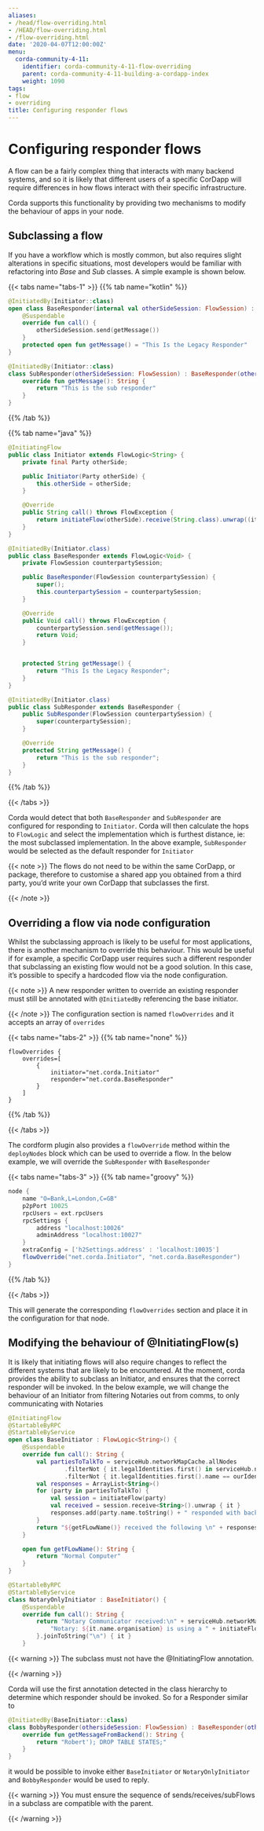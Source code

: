 ```yaml
---
aliases:
- /head/flow-overriding.html
- /HEAD/flow-overriding.html
- /flow-overriding.html
date: '2020-04-07T12:00:00Z'
menu:
  corda-community-4-11:
    identifier: corda-community-4-11-flow-overriding
    parent: corda-community-4-11-building-a-cordapp-index
    weight: 1090
tags:
- flow
- overriding
title: Configuring responder flows
---
```





# Configuring responder flows

A flow can be a fairly complex thing that interacts with many backend systems, and so it is likely that different users
of a specific CorDapp will require differences in how flows interact with their specific infrastructure.

Corda supports this functionality by providing two mechanisms to modify the behaviour of apps in your node.


## Subclassing a flow

If you have a workflow which is mostly common, but also requires slight alterations in specific situations, most developers would be familiar
with refactoring into *Base* and *Sub* classes. A simple example is shown below.

{{< tabs name="tabs-1" >}}
{{% tab name="kotlin" %}}
```kotlin
@InitiatedBy(Initiator::class)
open class BaseResponder(internal val otherSideSession: FlowSession) : FlowLogic<Unit>() {
    @Suspendable
    override fun call() {
        otherSideSession.send(getMessage())
    }
    protected open fun getMessage() = "This Is the Legacy Responder"
}

@InitiatedBy(Initiator::class)
class SubResponder(otherSideSession: FlowSession) : BaseResponder(otherSideSession) {
    override fun getMessage(): String {
        return "This is the sub responder"
    }
}
```
{{% /tab %}}

{{% tab name="java" %}}
```java
@InitiatingFlow
public class Initiator extends FlowLogic<String> {
    private final Party otherSide;

    public Initiator(Party otherSide) {
        this.otherSide = otherSide;
    }

    @Override
    public String call() throws FlowException {
        return initiateFlow(otherSide).receive(String.class).unwrap((it) -> it);
    }
}

@InitiatedBy(Initiator.class)
public class BaseResponder extends FlowLogic<Void> {
    private FlowSession counterpartySession;

    public BaseResponder(FlowSession counterpartySession) {
        super();
        this.counterpartySession = counterpartySession;
    }

    @Override
    public Void call() throws FlowException {
        counterpartySession.send(getMessage());
        return Void;
    }


    protected String getMessage() {
        return "This Is the Legacy Responder";
    }
}

@InitiatedBy(Initiator.class)
public class SubResponder extends BaseResponder {
    public SubResponder(FlowSession counterpartySession) {
        super(counterpartySession);
    }

    @Override
    protected String getMessage() {
        return "This is the sub responder";
    }
}
```
{{% /tab %}}

{{< /tabs >}}

Corda would detect that both `BaseResponder` and `SubResponder` are configured for responding to `Initiator`.
Corda will then calculate the hops to `FlowLogic` and select the implementation which is furthest distance, ie: the most subclassed implementation.
In the above example, `SubResponder` would be selected as the default responder for `Initiator`

{{< note >}}
The flows do not need to be within the same CorDapp, or package, therefore to customise a shared app you obtained from a third party, you’d write your own CorDapp that subclasses the first.

{{< /note >}}

## Overriding a flow via node configuration

Whilst the subclassing approach is likely to be useful for most applications, there is another mechanism to override this behaviour.
This would be useful if for example, a specific CorDapp user requires such a different responder that subclassing an existing flow
would not be a good solution. In this case, it’s possible to specify a hardcoded flow via the node configuration.

{{< note >}}
A new responder written to override an existing responder must still be annotated with `@InitiatedBy` referencing the base initiator.

{{< /note >}}
The configuration section is named `flowOverrides` and it accepts an array of `overrides`

{{< tabs name="tabs-2" >}}
{{% tab name="none" %}}
```none
flowOverrides {
    overrides=[
        {
            initiator="net.corda.Initiator"
            responder="net.corda.BaseResponder"
        }
    ]
}
```
{{% /tab %}}

{{< /tabs >}}

The cordform plugin also provides a `flowOverride` method within the `deployNodes` block which can be used to override a flow. In the below example, we will override
the `SubResponder` with `BaseResponder`

{{< tabs name="tabs-3" >}}
{{% tab name="groovy" %}}
```groovy
node {
    name "O=Bank,L=London,C=GB"
    p2pPort 10025
    rpcUsers = ext.rpcUsers
    rpcSettings {
        address "localhost:10026"
        adminAddress "localhost:10027"
    }
    extraConfig = ['h2Settings.address' : 'localhost:10035']
    flowOverride("net.corda.Initiator", "net.corda.BaseResponder")
}
```
{{% /tab %}}

{{< /tabs >}}

This will generate the corresponding `flowOverrides` section and place it in the configuration for that node.


## Modifying the behaviour of @InitiatingFlow(s)

It is likely that initiating flows will also require changes to reflect the different systems that are likely to be encountered.
At the moment, corda provides the ability to subclass an Initiator, and ensures that the correct responder will be invoked.
In the below example, we will change the behaviour of an Initiator from filtering Notaries out from comms, to only communicating with Notaries


```kotlin
@InitiatingFlow
@StartableByRPC
@StartableByService
open class BaseInitiator : FlowLogic<String>() {
    @Suspendable
    override fun call(): String {
        val partiesToTalkTo = serviceHub.networkMapCache.allNodes
                .filterNot { it.legalIdentities.first() in serviceHub.networkMapCache.notaryIdentities }
                .filterNot { it.legalIdentities.first().name == ourIdentity.name }.map { it.legalIdentities.first() }
        val responses = ArrayList<String>()
        for (party in partiesToTalkTo) {
            val session = initiateFlow(party)
            val received = session.receive<String>().unwrap { it }
            responses.add(party.name.toString() + " responded with backend: " + received)
        }
        return "${getFLowName()} received the following \n" + responses.joinToString("\n") { it }
    }

    open fun getFLowName(): String {
        return "Normal Computer"
    }
}

@StartableByRPC
@StartableByService
class NotaryOnlyInitiator : BaseInitiator() {
    @Suspendable
    override fun call(): String {
        return "Notary Communicator received:\n" + serviceHub.networkMapCache.notaryIdentities.map {
            "Notary: ${it.name.organisation} is using a " + initiateFlow(it).receive<String>().unwrap { it }
        }.joinToString("\n") { it }
    }
```




{{< warning >}}
The subclass must not have the @InitiatingFlow annotation.

{{< /warning >}}


Corda will use the first annotation detected in the class hierarchy to determine which responder should be invoked. So for a Responder similar to


```kotlin
@InitiatedBy(BaseInitiator::class)
class BobbyResponder(othersideSession: FlowSession) : BaseResponder(othersideSession) {
    override fun getMessageFromBackend(): String {
        return "Robert'); DROP TABLE STATES;"
    }
}
```



it would be possible to invoke either `BaseInitiator` or `NotaryOnlyInitiator` and `BobbyResponder` would be used to reply.


{{< warning >}}
You must ensure the sequence of sends/receives/subFlows in a subclass are compatible with the parent.

{{< /warning >}}


